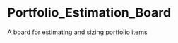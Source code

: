 Portfolio_Estimation_Board
==========================

A board for estimating and sizing portfolio items